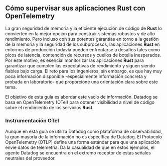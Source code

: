 ## Cómo supervisar sus aplicaciones Rust con OpenTelemetry

La gran seguridad de memoria y la eficiente ejecución de código de **Rust** lo convierten en la mejor opción para construir sistemas robustos y de alto rendimiento. Pero incluso con sus potentes garantías en torno a la gestión de la memoria y la seguridad de los subprocesos, las aplicaciones **Rust** en entornos de producción todavía pueden enfrentarse a desafíos tales como picos de latencia, contención de recursos y cuellos de botella inesperados. Por este motivo, es esencial monitorizar las aplicaciones **Rust** para garantizar que cumplen las expectativas de rendimiento y siguen siendo fiables bajo carga. El reto para los ingenieros, sin embargo, es que hay muy poca información disponible -especialmente información concreta y probada en laboratorio- que proporcione una orientación clara sobre este tema.

El objetivo de esta guía es abordar este vacío de información. Datadog se basa en OpenTelemetry (OTel) para obtener visibilidad a nivel de código sobre el rendimiento de los servicios **Rust**.

### Instrumentación OTel
Aunque en esta guía se utiliza Datadog como plataforma de observabilidad, la gran mayoría de la información no es específica de Datadog. El Protocolo OpenTelemetry (OTLP) define una forma estándar para que una aplicación envíe datos de telemetría. Da la casualidad de que en estos ejemplos, el agente Datadog se encuentra en el extremo receptor de estas señales neutrales del proveedor.